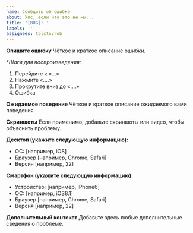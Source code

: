 ```yaml
---
name: Сообщить об ошибке
about: Упс, если что это не мы...
title: '[BUG]: '
labels: ''
assignees: tolstovrob
---
```


**Опишите ошибку**
Чёткое и краткое описание ошибки.

\*_Шаги для воспроизведения:_

1. Перейдите к «...»
2. Нажмите «....»
3. Прокрутите вниз до «....»
4. Ошибка

**Ожидаемое поведение**
Чёткое и краткое описание ожидаемого вами поведения.

**Скриншоты**
Если применимо, добавьте скриншоты или видео, чтобы объяснить проблему.

**Десктоп (укажите следующую информацию):**

- ОС: [например, iOS]
- Браузер [например, Chrome, Safari]
- Версия [например, 22]

**Смартфон (укажите следующую информацию):**

- Устройство: [например, iPhone6]
- ОС: [например, iOS8.1]
- Браузер [например, Chrome, Safari]
- Версия [например, 22]

**Дополнительный контекст**
Добавьте здесь любые дополнительные сведения о проблеме.
